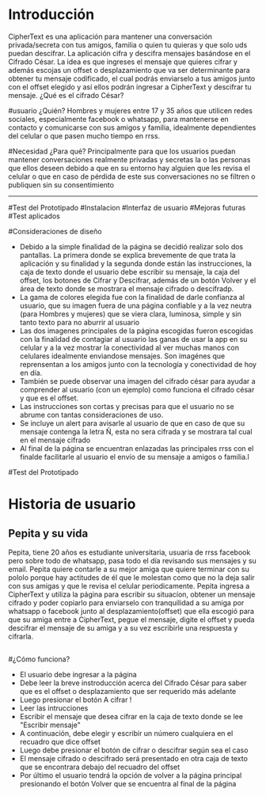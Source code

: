 # Introducción
CipherText es una aplicación para mantener una conversación privada/secreta con
tus amigos, familia o quien tu quieras y que solo uds puedan descifrar. La aplicación cifra y descifra mensajes basándose en el Cifrado César.
La idea es que ingreses el mensaje que quieres cifrar y además escojas un offset o desplazamiento que va ser determinante para obtener tu mensaje codificado, el cual podrás enviarselo a tus amigos junto con el offset elegido y así ellos podrán ingresar a CipherText y descifrar tu mensaje.
¿Qué es el cifrado César?

#usuario ¿Quién?
Hombres y mujeres entre 17 y 35 años que utilicen redes sociales, especialmente
facebook o whatsapp, para mantenerse en contacto y comunicarse con sus amigos
y familia, idealmente dependientes del celular o que pasen mucho tiempo en rrss.

#Necesidad ¿Para qué?
Principalmente para que los usuarios puedan mantener conversaciones realmente privadas y secretas la o las personas que ellos deseen debido a que en su entorno
hay alguien que les revisa el celular o que en caso de pérdida de este sus conversaciones no se filtren o publiquen sin su consentimiento

***
#Test del Prototipado
#Instalacion
#Interfaz de usuario
#Mejoras futuras
#Test aplicados 



#Consideraciones de diseño
- Debido a la simple finalidad de la página se decidió realizar solo dos pantallas. La primera donde se explica brevemente de que trata la aplicación y su finalidad y
la segunda donde están las instrucciones, la caja de texto donde el usuario debe
escribir su mensaje, la caja del offset, los botones de Cifrar y Descifrar, además de un botón Volver y el área de texto donde se mostrara el mensaje cifrado o descifradp.
- La gama de colores elegida fue con la finalidad de darle confianza al usuario,
que su imagen fuera de una página confiable y a la vez neutra (para Hombres
y mujeres) que se viera clara, luminosa, simple y sin tanto texto para no aburrir
al usuario
- Las dos imagenes principales de la página escogidas fueron escogidas con la finalidad de contagiar al usuario las ganas de usar la app en su celular y a la
vez mostrar la conectividad al ver muchas manos con celulares idealmente enviandose mensajes. Son imagénes que reprensentan a los amigos junto con la tecnología y conectividad de hoy en día.
- También se puede observar una imagen del cifrado césar para ayudar a comprender al usuario (con un ejemplo) como funciona el cifrado césar y que es el offset.
- Las instrucciones son cortas y precisas para que el usuario no se abrume con
tantas consideraciones de uso.
- Se incluye un alert para avisarle al usuario de que en caso de que su mensaje
contenga la letra Ñ, esta no sera cifrada y se mostrara tal cual en el mensaje cifrado
- Al final de la página se encuentran enlazadas las principales rrss con el finalde facilitarle al usuario el envío de su mensaje a amigos o familia.l

#Test del Prototipado


# Historia de usuario
## Pepita y su vida
Pepita, tiene 20 años es estudiante universitaria, usuaria de rrss facebook pero sobre todo de whatsapp, pasa todo el día revisando sus mensajes y su email. Pepita quiere contarle a su mejor amiga  que quiere terminar con su pololo porque hay actitudes de él que le molestan como que no la deja salir con sus amigas y que le revisa el celular periodicamente.
Pepita ingresa a CipherText y utiliza la página para escribir su situacíon, obtener un mensaje cifrado y poder copiarlo para enviarselo con tranquilidad a su amiga por whatsapp o facebook junto al desplazamiento(offset) que ella escogió para que su amiga entre a CipherText, pegue el mensaje, digite el offset y pueda descifrar el mensaje de su amiga y a su vez escribirle
una respuesta y cifrarla.

##

#¿Cómo funciona?
- El usuario debe ingresar a la página
- Debe leer la breve instroducción acerca del Cifrado César para saber que es
el offset o desplazamiento que ser requerido más adelante
- Luego presionar el botón A cifrar !
- Leer las intrucciones
- Escribir el mensaje que desea cifrar en la caja de texto donde se lee "Escribir mensaje"
- A continuación, debe elegir y escribir un número cualquiera en el recuadro que dice offset
- Luego debe presionar el botón de cifrar o descifrar según sea el caso
- El mensaje cifrado o descifrado será presentado en otra caja de texto que se encontrara debajo del recuadro del offset
- Por último el usuario tendrá la opción de volver a la página principal presionando el botón Volver que se encuentra al final de la página
